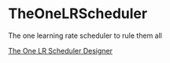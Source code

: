 # TheOneLRScheduler
The one learning rate scheduler to rule them all

[The One LR Scheduler Designer](https://htmlpreview.github.io/?https://github.com/ziadloo/TheOneLRScheduler/blob/main/designer.html)
